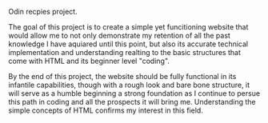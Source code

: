 Odin recpies project.


 The goal of this project is to create a simple yet funcitioning website that would allow me to not only demonstrate my retention of all the past knowledge I have aquiared until this point, but also its accurate technical implementation and understanding realting to the basic structures that come with HTML and its beginner level "coding".


  By the end of this project, the website should be fully functional in its infantile capabilities, though with a rough look and bare bone structure, it will serve as a humble beginning a strong foundation as I continue to persue this path in coding and all the prospects it will bring me. Understanding the simple concepts of HTML confirms my interest in this field.